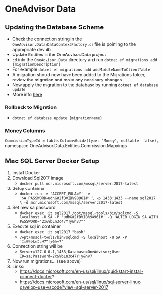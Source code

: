 # OneAdvisor Data

## Updating the Database Scheme

- Check the connection string in the `OneAdvisor.Data/DataContextFactory.cs` file is pointing to the appropriate dev db
- Update Entities in the OneAdvisor.Data project
- `cd` into the `OneAdvisor.Data` directory and run `dotnet ef migrations add {migrationDescription}`
- For example `dotnet ef migrations add addMiddleNameToClientTable`
- A migration should now have been added to the Migrations folder, review the migration and make any nessisary changes
- Now apply the migration to the database by running `dotnet ef database update`
- More info [here](https://docs.microsoft.com/en-us/ef/core/managing-schemas/migrations/)

### Rollback to Migration

- `dotnet ef database update {migrationName}`

### Money Columns

`CommissionTypeId = table.Column<Guid>(type: "Money", nullable: false),`
namespace OneAdvisor.Data.Entities.Commission.Mappings

## Mac SQL Server Docker Setup

1. Install Docker
1. Download Sql2017 image
   - `docker pull mcr.microsoft.com/mssql/server:2017-latest`
1. Setup container
   - `docker run -e 'ACCEPT_EULA=Y' -e 'SA_PASSWORD=udhG#2fDVIB%9896I#' \ -p 1433:1433 --name sql2017 \ -d mcr.microsoft.com/mssql/server:2017-latest`
1. Set new sa password
   - `docker exec -it sql2017 /opt/mssql-tools/bin/sqlcmd -S localhost -U SA -P 'udhG#2fDVIB%9896I#' -Q 'ALTER LOGIN SA WITH PASSWORD="2x&%bLn3c47Y!y&hv7"'`
1. Execute sql in container
   - `docker exec -it sql2017 "bash"`
   - `/opt/mssql-tools/bin/sqlcmd -S localhost -U SA -P '2x&%bLn3c47Y!y&hv7'`
1. Connection string will be
   - `Server=127.0.0.1,1433;Database=OneAdvisor;User ID=sa;Password=2x&%bLn3c47Y!y&hv7`
1. Now run migrations... (see above)
1. Links:
   - https://docs.microsoft.com/en-us/sql/linux/quickstart-install-connect-docker?
   - https://docs.microsoft.com/en-us/sql/linux/sql-server-linux-develop-use-vscode?view=sql-server-2017
